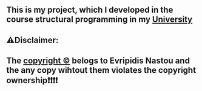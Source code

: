 ## This is my project, which I developed in the course structural programming in my [University](https://www.auth.gr/en/)

## ⚠️Disclaimer:

## The [copyright &copy;](COPYING.LESSER.rtf) belogs to Evripidis Nastou and the any copy wihtout them violates the copyright ownership❗❗❗❗
